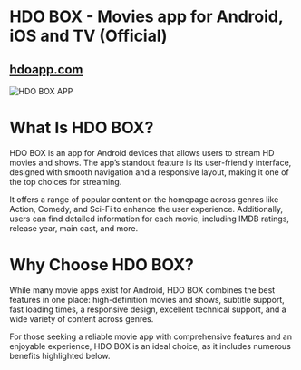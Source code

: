 # HDO BOX - Movies app for Android, iOS and TV (Official)
## [hdoapp.com](https://hdoapp.com)

![HDO BOX APP](https://hdoapp.com/images/banner_hdo_box.png)


# What Is HDO BOX?
HDO BOX is an app for Android devices that allows users to stream HD movies and shows. The app’s standout feature is its user-friendly interface, designed with smooth navigation and a responsive layout, making it one of the top choices for streaming.

It offers a range of popular content on the homepage across genres like Action, Comedy, and Sci-Fi to enhance the user experience. Additionally, users can find detailed information for each movie, including IMDB ratings, release year, main cast, and more.

# Why Choose HDO BOX?
While many movie apps exist for Android, HDO BOX combines the best features in one place: high-definition movies and shows, subtitle support, fast loading times, a responsive design, excellent technical support, and a wide variety of content across genres.

For those seeking a reliable movie app with comprehensive features and an enjoyable experience, HDO BOX is an ideal choice, as it includes numerous benefits highlighted below.
